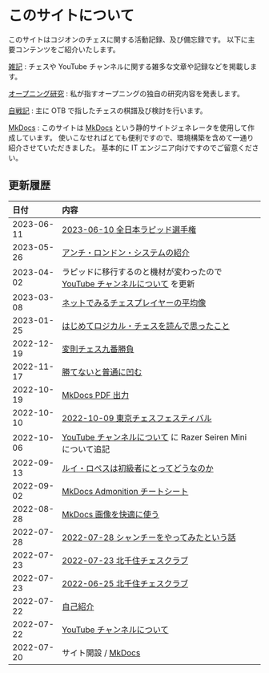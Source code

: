 # このサイトについて

このサイトはコジオンのチェスに関する活動記録、及び備忘録です。
以下に主要コンテンツをご紹介いたします。

[雑記](note/introduction.md)
:   チェスや YouTube チャンネルに関する雑多な文章や記録などを掲載します。

[オープニング研究](opening/anti-london-system/001.md)
:   私が指すオープニングの独自の研究内容を発表します。

[自戦記](otb/2022/1009.md)
:   主に OTB で指したチェスの棋譜及び検討を行います。

[MkDocs](mkdocs/001.md)
:   このサイトは [MkDocs](https://www.mkdocs.org/) という静的サイトジェネレータを使用して作成しています。
使いこなせればとても便利ですので、環境構築を含めて一通り紹介させていただきました。
基本的に IT エンジニア向けですのでご留意ください。

## 更新履歴

| 日付         | 内容                                                              |
|:-----------|:----------------------------------------------------------------|
| 2023-06-11 | [2023-06-10 全日本ラピッド選手権](otb/2023/0610.md)                       |
| 2023-05-26 | [アンチ・ロンドン・システムの紹介](opening/anti-london-system/001.md)           |
| 2023-04-02 | ラピッドに移行するのと機材が変わったので [YouTube チャンネルについて](note/youtube.md) を更新   |
| 2023-03-08 | [ネットでみるチェスプレイヤーの平均像](note/20230308.md)                          |
| 2023-01-25 | [はじめてロジカル・チェスを読んで思ったこと](note/20230125.md)                       |
| 2022-12-19 | [変則チェス九番勝負](note/20221219.md)                                   |
| 2022-11-17 | [勝てないと普通に凹む](note/20221117.md)                                  |
| 2022-10-19 | [MkDocs PDF 出力](mkdocs/009.md)                                  |
| 2022-10-10 | [2022-10-09 東京チェスフェスティバル](otb/2022/1009.md)                     |
| 2022-10-06 | [YouTube チャンネルについて](note/youtube.md) に Razer Seiren Mini について追記 |
| 2022-09-13 | [ルイ・ロペスは初級者にとってどうなのか](note/20220913.md)                         |
| 2022-09-02 | [MkDocs Admonition チートシート](mkdocs/008.md)                       |
| 2022-08-28 | [MkDocs 画像を快適に使う](mkdocs/007.md)                                |
| 2022-07-28 | [2022-07-28 シャンチーをやってみたという話](note/20220728.md)                  |
| 2022-07-23 | [2022-07-23 北千住チェスクラブ](otb/2022/0723.md)                        |
| 2022-07-23 | [2022-06-25 北千住チェスクラブ](otb/2022/0625.md)                        |
| 2022-07-22 | [自己紹介](note/introduction.md)                                    |
| 2022-07-22 | [YouTube チャンネルについて](note/youtube.md)                            |
| 2022-07-20 | サイト開設 / [MkDocs](mkdocs/001.md)                                 |